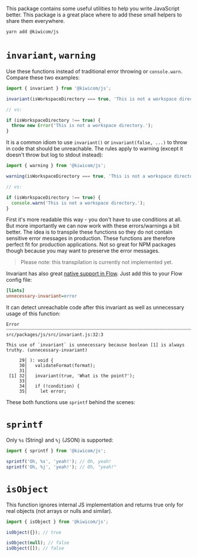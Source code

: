 This package contains some useful utilities to help you write JavaScript better. This package is a great place where to add these small helpers to share them everywhere.

```text
yarn add @kiwicom/js
```

# `invariant`, `warning`

Use these functions instead of traditional error throwing or `console.warn`. Compare these two examples:

```js
import { invariant } from '@kiwicom/js';

invariant(isWorkspaceDirectory === true, 'This is not a workspace directory.');

// vs:

if (isWorkspaceDirectory !== true) {
  throw new Error('This is not a workspace directory.');
}
```

It is a common idiom to use `invariant()` or `invariant(false, ...)` to throw in code that should be unreachable. The rules apply to warning (except it doesn't throw but log to stdout instead):

```js
import { warning } from '@kiwicom/js';

warning(isWorkspaceDirectory === true, 'This is not a workspace directory.');

// vs:

if (isWorkspaceDirectory !== true) {
  console.warn('This is not a workspace directory.');
}
```

First it's more readable this way - you don't have to use conditions at all. But more importantly we can now work with these errors/warnings a bit better. The idea is to transpile these functions so they do not contain sensitive error messages in production. These functions are therefore perfect fit for production applications. Not so great for NPM packages though because you may want to preserve the error messages.

> Please note: this transpilation is currently not implemented yet.

Invariant has also great [native support in Flow](https://flow.org/en/docs/linting/rule-reference/#toc-unnecessary-invariant). Just add this to your Flow config file:

```ini
[lints]
unnecessary-invariant=error
```

It can detect unreachable code after this invariant as well as unnecessary usage of this function:

```text
Error ┈┈┈┈┈┈┈┈┈┈┈┈┈┈┈┈┈┈┈┈┈┈┈┈┈┈┈┈┈┈┈┈┈┈┈┈┈┈┈┈┈┈┈┈┈┈┈┈┈┈┈┈┈┈┈┈┈┈┈┈┈┈┈┈┈┈┈┈┈┈┈┈┈┈┈┈ src/packages/js/src/invariant.js:32:3

This use of `invariant` is unnecessary because boolean [1] is always truthy. (unnecessary-invariant)

     29│ ): void {
     30│   validateFormat(format);
     31│
 [1] 32│   invariant(true, 'What is the point?');
     33│
     34│   if (!condition) {
     35│     let error;
```

These both functions use `sprintf` behind the scenes:

# `sprintf`

Only `%s` (String) and `%j` (JSON) is supported:

```js
import { sprintf } from '@kiwicom/js';

sprintf('Oh, %s', 'yeah!'); // Oh, yeah!
sprintf('Oh, %j', 'yeah!'); // Oh, "yeah!"
```

# `isObject`

This function ignores internal JS implementation and returns true only for real objects (not arrays or nulls and similar).

```js
import { isObject } from '@kiwicom/js';

isObject({}); // true

isObject(null); // false
isObject([]); // false
```

